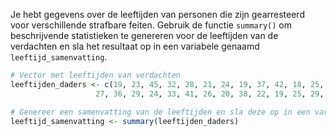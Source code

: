 Je hebt gegevens over de leeftijden van personen die zijn gearresteerd voor verschillende strafbare feiten. Gebruik de functie `summary()` om beschrijvende statistieken te genereren voor de leeftijden van de verdachten en sla het resultaat op in een variabele genaamd `leeftijd_samenvatting`.

```R
# Vector met leeftijden van verdachten
leeftijden_daders <- c(19, 23, 45, 32, 28, 21, 24, 19, 37, 42, 18, 25, 22, 31, 19, 
                   27, 36, 29, 24, 33, 41, 26, 20, 38, 22, 19, 25, 29, 31, 34)

# Genereer een samenvatting van de leeftijden en sla deze op in een variabele genaamd 'leeftijd_samenvatting'
leeftijd_samenvatting <- summary(leeftijden_daders)
```
